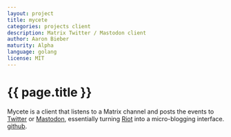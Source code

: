 ```yaml
---
layout: project
title: mycete
categories: projects client
description: Matrix Twitter / Mastodon client
author: Aaron Bieber
maturity: Alpha
language: golang
license: MIT
---
```


# {{ page.title }}
Mycete is a client that listens to a Matrix channel and posts the events to [Twitter](https://twitter.com) or [Mastodon](https://mastodon.social), essentially turning [Riot](https://riot.im) into a micro-blogging interface. [github](https://github.com/qbit/mycete).
